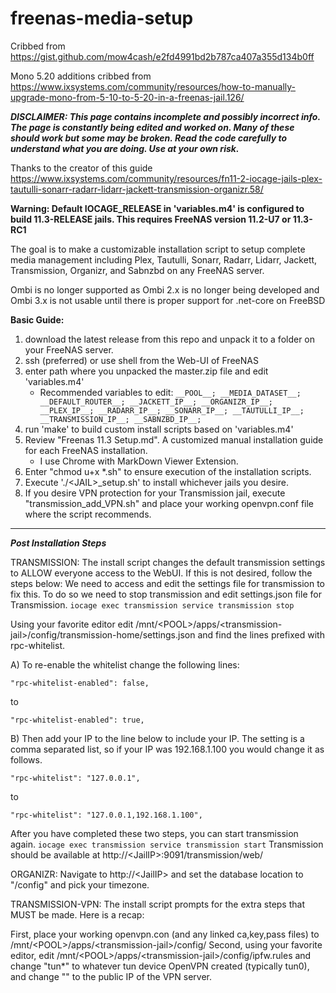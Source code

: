 # freenas-media-setup
Cribbed from https://gist.github.com/mow4cash/e2fd4991bd2b787ca407a355d134b0ff

Mono 5.20 additions cribbed from https://www.ixsystems.com/community/resources/how-to-manually-upgrade-mono-from-5-10-to-5-20-in-a-freenas-jail.126/

***DISCLAIMER: This page contains incomplete and possibly incorrect info. The page is constantly being edited and worked on. Many of these should work but some may be broken. Read the code carefully to understand what you are doing.  Use at your own risk.***

Thanks to the creator of this guide https://www.ixsystems.com/community/resources/fn11-2-iocage-jails-plex-tautulli-sonarr-radarr-lidarr-jackett-transmission-organizr.58/

**Warning: Default __IOCAGE_RELEASE__ in 'variables.m4' is configured to build 11.3-RELEASE jails.  This requires FreeNAS version 11.2-U7 or 11.3-RC1**

The goal is to make a customizable installation script to setup complete media management including Plex, Tautulli, Sonarr, Radarr, Lidarr, Jackett, Transmission, Organizr, and Sabnzbd on any FreeNAS server.

Ombi is no longer supported as Ombi 2.x is no longer being developed and Ombi 3.x is not usable until there is proper support for .net-core on FreeBSD


**Basic Guide:** 
1) download the latest release from this repo and unpack it to a folder on your FreeNAS server.
2) ssh (preferred) or use shell from the Web-UI of FreeNAS
3) enter path where you unpacked the master.zip file and edit 'variables.m4'
    * Recommended variables to edit: 
                                    ```
                                     __POOL__;
                                     __MEDIA_DATASET__;
                                     __DEFAULT_ROUTER__;
                                     __JACKETT_IP__;
                                     __ORGANIZR_IP__;
                                     __PLEX_IP__;
                                     __RADARR_IP__;
                                     __SONARR_IP__;
                                     __TAUTULLI_IP__;
                                     __TRANSMISSION_IP__;
                                     __SABNZBD_IP__;
                                     ```
4) run 'make' to build custom install scripts based on 'variables.m4'
5) Review "Freenas 11.3 Setup.md".  A customized manual installation guide for each FreeNAS installation.
   - I use Chrome with MarkDown Viewer Extension.
6) Enter "chmod u+x *.sh" to ensure execution of the installation scripts.
7) Execute '.\/\<JAIL\>_setup.sh' to install whichever jails you desire.
8) If you desire VPN protection for your Transmission jail, execute "transmission_add_VPN.sh" and place your working openvpn.conf file where the script recommends.

------
***Post Installation Steps***

TRANSMISSION:
The install script changes the default transmission settings to ALLOW everyone access to the WebUI. If this is not desired, follow the steps below:
We need to access and edit the settings file for transmission to fix this.  To do so we need to stop transmission and edit settings.json file for Transmission.
```iocage exec transmission service transmission stop```

Using your favorite editor edit /mnt/\<POOL\>/apps/\<transmission-jail\>/config/transmission-home/settings.json and find the lines prefixed with rpc-whitelist.

A) To re-enable the whitelist change the following lines:
```
"rpc-whitelist-enabled": false,
```
to
```
"rpc-whitelist-enabled": true,
```

B) Then add your IP to the line below to include your IP. The setting is a comma separated list, so if your IP was 192.168.1.100 you would change it as follows.
```
"rpc-whitelist": "127.0.0.1",
```
to
```
"rpc-whitelist": "127.0.0.1,192.168.1.100",
```

After you have completed these two steps, you can start transmission again.
```iocage exec transmission service transmission start```
Transmission should be available at http://\<JailIP\>:9091/transmission/web/
   
ORGANIZR:
Navigate to http://\<JailIP\> and set the database location to "/config" and pick your timezone.

TRANSMISSION-VPN:
The install script prompts for the extra steps that MUST be made.  Here is a recap:

First, place your working openvpn.con (and any linked ca,key,pass files) to /mnt/\<POOL\>/apps/\<transmission-jail\>/config/
Second, using your favorite editor, edit /mnt/\<POOL\>/apps/\<transmission-jail\>/config/ipfw.rules and change "tun*" to whatever tun device OpenVPN created (typically tun0), and change "<IP of VPN Entrance Node>" to the public IP of the VPN server.
